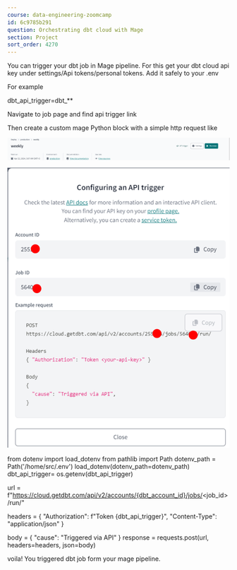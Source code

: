 ```yaml
---
course: data-engineering-zoomcamp
id: 6c9785b291
question: Orchestrating dbt cloud with Mage
section: Project
sort_order: 4270
---
```


You can trigger your dbt job in Mage pipeline. For this get your dbt cloud api key under settings/Api tokens/personal tokens. Add it safely to  your .env

For example

dbt_api_trigger=dbt_**

Navigate to job page and find api trigger  link

Then create a custom mage Python block with a simple http request like

![Image](images/data-engineering-zoomcamp/image_981381c8.png)

![Image](images/data-engineering-zoomcamp/image_ebc771b3.png)

from dotenv import load_dotenv
from pathlib import Path
dotenv_path = Path('/home/src/.env')
load_dotenv(dotenv_path=dotenv_path)
dbt_api_trigger= os.getenv(dbt_api_trigger)

url = f"https://cloud.getdbt.com/api/v2/accounts/{dbt_account_id}/jobs/<job_id>/run/"

headers = {
        "Authorization": f"Token {dbt_api_trigger}",
        "Content-Type": "application/json" }

body = {
        "cause": "Triggered via API"
    }
    response = requests.post(url, headers=headers, json=body)

voila! You triggered dbt job form your mage pipeline.

